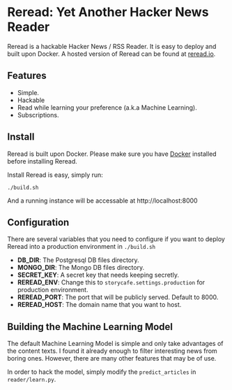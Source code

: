 Reread: Yet Another Hacker News Reader
======
Reread is a hackable Hacker News / RSS Reader. It is easy to deploy and built
upon Docker. A hosted version of Reread can be found at
[reread.io](http://reread.io).

## Features

* Simple.
* Hackable
* Read while learning your preference (a.k.a Machine Learning).
* Subscriptions.

## Install

Reread is built upon Docker. Please make sure you have
[Docker](http://docker.io) installed before installing Reread.

Install Reread is easy, simply run:

    ./build.sh

And a running instance will be accessable at http://localhost:8000

## Configuration

There are several variables that you need to configure if you want to deploy
Reread into a production environment in `./build.sh`

* **DB_DIR**: The Postgresql DB files directory.
* **MONGO_DIR**: The Mongo DB files directory.
* **SECRET_KEY**: A secret key that needs keeping secretly.
* **REREAD_ENV**: Change this to `storycafe.settings.production` for production
environment.
* **REREAD_PORT**: The port that will be publicly served. Default to 8000.
* **REREAD_HOST**: The domain name that you want to host.

## Building the Machine Learning Model

The default Machine Learning Model is simple and only take advantages of the
content texts. I found it already enough to filter interesting news from boring
ones. However, there are many other features that may be of use.

In order to hack the model, simply modify the `predict_articles` in
`reader/learn.py`.
